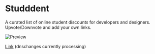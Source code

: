 # Studddent
A curated list of online student discounts for developers and designers. Upvote/Downvote and add your own links.


![Preview](https://raw.githubusercontent.com/calumptrck/Studddent/master/preview.png)

[Link](http://studddent.com/) (dnschanges currently processing)
